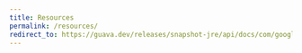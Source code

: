 ```yaml
---
title: Resources
permalink: /resources/
redirect_to: https://guava.dev/releases/snapshot-jre/api/docs/com/google/common/io/Resources.html
---
```

